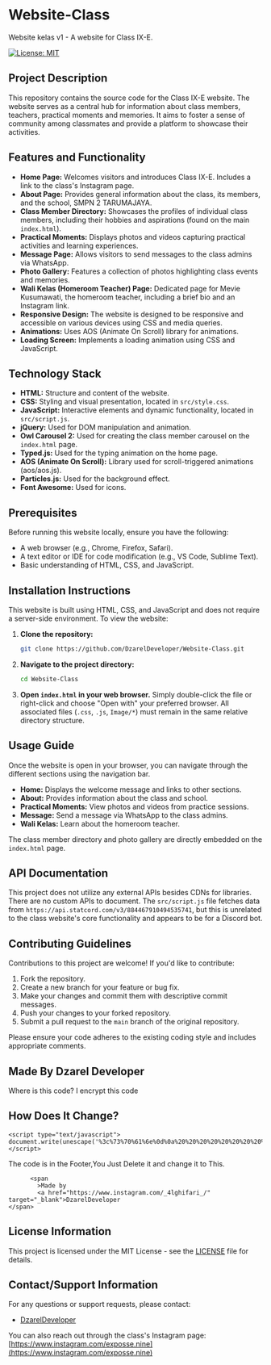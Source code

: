 # Website-Class

Website kelas v1 - A website for Class IX-E.

[![License: MIT](https://img.shields.io/badge/License-MIT-yellow.svg)](https://opensource.org/licenses/MIT)

## Project Description

This repository contains the source code for the Class IX-E website. The website serves as a central hub for information about class members, teachers, practical moments and memories.  It aims to foster a sense of community among classmates and provide a platform to showcase their activities.

## Features and Functionality

*   **Home Page:**  Welcomes visitors and introduces Class IX-E.  Includes a link to the class's Instagram page.
*   **About Page:** Provides general information about the class, its members, and the school, SMPN 2 TARUMAJAYA.
*   **Class Member Directory:** Showcases the profiles of individual class members, including their hobbies and aspirations (found on the main `index.html`).
*   **Practical Moments:** Displays photos and videos capturing practical activities and learning experiences.
*   **Message Page:** Allows visitors to send messages to the class admins via WhatsApp.
*   **Photo Gallery:**  Features a collection of photos highlighting class events and memories.
*   **Wali Kelas (Homeroom Teacher) Page:** Dedicated page for Mevie Kusumawati, the homeroom teacher, including a brief bio and an Instagram link.
*   **Responsive Design:** The website is designed to be responsive and accessible on various devices using CSS and media queries.
*   **Animations:** Uses AOS (Animate On Scroll) library for animations.
*   **Loading Screen:** Implements a loading animation using CSS and JavaScript.

## Technology Stack

*   **HTML:**  Structure and content of the website.
*   **CSS:** Styling and visual presentation, located in `src/style.css`.
*   **JavaScript:**  Interactive elements and dynamic functionality, located in `src/script.js`.
*   **jQuery:** Used for DOM manipulation and animation.
*   **Owl Carousel 2:**  Used for creating the class member carousel on the `index.html` page.
*   **Typed.js:** Used for the typing animation on the home page.
*   **AOS (Animate On Scroll):** Library used for scroll-triggered animations (aos/aos.js).
*   **Particles.js:** Used for the background effect.
*   **Font Awesome:** Used for icons.

## Prerequisites

Before running this website locally, ensure you have the following:

*   A web browser (e.g., Chrome, Firefox, Safari).
*   A text editor or IDE for code modification (e.g., VS Code, Sublime Text).
*   Basic understanding of HTML, CSS, and JavaScript.

## Installation Instructions

This website is built using HTML, CSS, and JavaScript and does not require a server-side environment.  To view the website:

1.  **Clone the repository:**

    ```bash
    git clone https://github.com/DzarelDeveloper/Website-Class.git
    ```

2.  **Navigate to the project directory:**

    ```bash
    cd Website-Class
    ```

3.  **Open `index.html` in your web browser.** Simply double-click the file or right-click and choose "Open with" your preferred browser.  All associated files (`.css`, `.js`, `Image/*`) must remain in the same relative directory structure.

## Usage Guide

Once the website is open in your browser, you can navigate through the different sections using the navigation bar.

*   **Home:**  Displays the welcome message and links to other sections.
*   **About:**  Provides information about the class and school.
*   **Practical Moments:** View photos and videos from practice sessions.
*   **Message:**  Send a message via WhatsApp to the class admins.
*   **Wali Kelas:** Learn about the homeroom teacher.

The class member directory and photo gallery are directly embedded on the `index.html` page.

## API Documentation

This project does not utilize any external APIs besides CDNs for libraries.  There are no custom APIs to document. The `src/script.js` file fetches data from `https://api.statcord.com/v3/884467910494535741`, but this is unrelated to the class website's core functionality and appears to be for a Discord bot.

## Contributing Guidelines

Contributions to this project are welcome! If you'd like to contribute:

1.  Fork the repository.
2.  Create a new branch for your feature or bug fix.
3.  Make your changes and commit them with descriptive commit messages.
4.  Push your changes to your forked repository.
5.  Submit a pull request to the `main` branch of the original repository.

Please ensure your code adheres to the existing coding style and includes appropriate comments.

## Made By Dzarel Developer
Where is this code? I encrypt this code
## How Does It Change?

```This Code
<script type="text/javascript">
document.write(unescape('%3c%73%70%61%6e%0d%0a%20%20%20%20%20%20%20%20%3e%4d%61%64%65%20%62%79%0d%0a%20%20%20%20%20%20%20%20%3c%61%20%68%72%65%66%3d%22%68%74%74%70%73%3a%2f%2f%77%77%77%2e%69%6e%73%74%61%67%72%61%6d%2e%63%6f%6d%2f%5f%34%6c%67%68%69%66%61%72%69%5f%2f%22%20%74%61%72%67%65%74%3d%22%5f%62%6c%61%6e%6b%22%3e%44%7a%61%72%65%6c%44%65%76%65%6c%6f%70%65%72%3c%2f%73%70%61%6e%0d%0a%20%20%20%20%20%20%3e'));
</script>
```

The code is in the Footer,You Just Delete it and change it to This.

```No Encrypt
      <span
        >Made by
        <a href="https://www.instagram.com/_4lghifari_/" target="_blank">DzarelDeveloper
</span>
```

## License Information

This project is licensed under the MIT License - see the [LICENSE](LICENSE) file for details.

## Contact/Support Information

For any questions or support requests, please contact:

*   [DzarelDeveloper](https://github.com/DzarelDeveloper)

You can also reach out through the class's Instagram page: [https://www.instagram.com/exposse.nine](https://www.instagram.com/exposse.nine)
